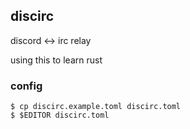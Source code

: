 ## discirc

discord <-> irc relay

using this to learn rust

### config

```
$ cp discirc.example.toml discirc.toml
$ $EDITOR discirc.toml
```
